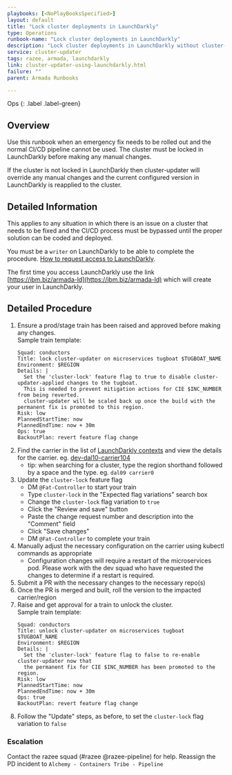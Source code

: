 ```yaml
---
playbooks: [<NoPlayBooksSpecified>]
layout: default
title: "Lock cluster deployments in LaunchDarkly"
type: Operations
runbook-name: "Lock cluster deployments in LaunchDarkly"
description: "Lock cluster deployments in LaunchDarkly without cluster-updater enforcing the old version."
service: cluster-updater
tags: razee, armada, launchdarkly
link: cluster-updater-using-launchdarkly.html
failure: ""
parent: Armada Runbooks

---
```


Ops
{: .label .label-green}

## Overview

Use this runbook when an emergency fix needs to be rolled out and the normal CI/CD pipeline
cannot be used.
The cluster must be locked in LaunchDarkly before making any manual changes.

If the cluster is not locked in LaunchDarkly then cluster-updater will
override any manual changes and the current configured version in LaunchDarkly is reapplied to the cluster.

## Detailed Information

This applies to any situation in which there is an issue on a cluster that needs to be fixed and the CI/CD process must be bypassed until the proper solution can be coded and deployed.

You must be a `writer` on LaunchDarkly to be able to complete the procedure.
[How to request access to LaunchDarkly](./launchdarkly-access.html).

The first time you access LaunchDarkly use the link [https://ibm.biz/armada-ld](https://ibm.biz/armada-ld) which will create your user in LaunchDarkly.

## Detailed Procedure

1. Ensure a prod/stage train has been raised and approved before making any changes.  
    Sample train template:
    ```
    Squad: conductors
    Title: lock cluster-updater on microservices tugboat $TUGBOAT_NAME
    Environment: $REGION
    Details: |
      Set the 'cluster-lock' feature flag to true to disable cluster-updater-applied changes to the tugboat. 
      This is needed to prevent mitigation actions for CIE $INC_NUMBER from being reverted.
      cluster-updater will be scaled back up once the build with the permanent fix is promoted to this region.
    Risk: low
    PlannedStartTime: now
    PlannedEndTime: now + 30m
    Ops: true
    BackoutPlan: revert feature flag change
    ```
1. Find the carrier in the list of [LaunchDarkly contexts](https://app.launchdarkly.com/projects/default/contexts) and view the details for the carrier. eg. [dev-dal10-carrier104](https://app.launchdarkly.com/projects/default/contexts/kinds/user/instances/bm2170gd060v5sou9f30)
    - tip: when searching for a cluster, type the region shorthand followed by a space and the type. eg. `dal09 carrier0`
1. Update the `cluster-lock` feature flag
    - DM `@Fat-Controller` to start your train
    - Type `cluster-lock` in the "Expected flag variations" search box
    - Change the `cluster-lock` flag variation to `true`
    - Click the "Review and save" button
    - Paste the change request number and description into the "Comment" field
    - Click "Save changes"
    - DM `@Fat-Controller` to complete your train
1. Manually adjust the necessary configuration on the carrier using kubectl commands as appropriate
    - Configuration changes will require a restart of the microservices pod. Please work with the dev squad who have requested the changes to determine if a restart is required.
1. Submit a PR with the necessary changes to the necessary repo(s)
1. Once the PR is merged and built, roll the version to the impacted carrier/region
1. Raise and get approval for a train to unlock the cluster.  
    Sample train template:
    ```
    Squad: conductors
    Title: unlock cluster-updater on microservices tugboat $TUGBOAT_NAME
    Environment: $REGION
    Details: |
      Set the 'cluster-lock' feature flag to false to re-enable cluster-updater now that
      the permanent fix for CIE $INC_NUMBER has been promoted to the region.
    Risk: low
    PlannedStartTime: now
    PlannedEndTime: now + 30m
    Ops: true
    BackoutPlan: revert feature flag change
    ```
1. Follow the "Update" steps, as before, to set the `cluster-lock` flag variation to `false`

### Escalation

Contact the razee squad (#razee @razee-pipeline) for help.
Reassign the PD incident to `Alchemy - Containers Tribe - Pipeline`
